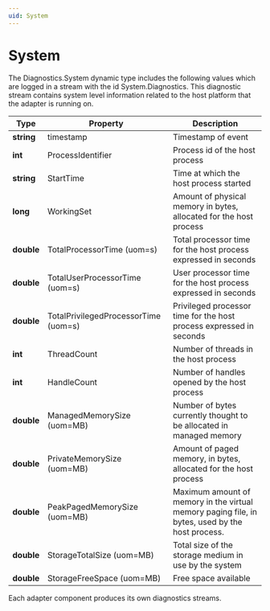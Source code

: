 ```yaml
---
uid: System
---
```


# System

The Diagnostics.System dynamic type includes the following values which are logged in a stream with the id System.Diagnostics.
This diagnostic stream contains system level information related to the host platform that the adapter is running on.

| Type       | Property                            | Description                                                                       |
| ---------- | ----------------------------------- |  --------------------------------------------------------------------------------- |
| **string** | timestamp                           | Timestamp of event                                                                |
| **int**    | ProcessIdentifier                   | Process id of the host process                                                    |
| **string** | StartTime                           | Time at which the host process started                                            |
| **long**   | WorkingSet                          | Amount of physical memory in bytes, allocated for the host process                |
| **double** | TotalProcessorTime (uom=s)          | Total processor time for the host process expressed in seconds                    |
| **double** | TotalUserProcessorTime (uom=s)      | User processor time for the host process expressed in seconds                     |
|**double**  | TotalPrivilegedProcessorTime (uom=s)| Privileged processor time for the host process expressed in seconds               |
| **int**    | ThreadCount                         | Number of threads in the host process                                             |
| **int**    | HandleCount                         | Number of handles opened by the host process                                      |
| **double** | ManagedMemorySize (uom=MB)          | Number of bytes currently thought to be allocated in managed memory               |
| **double** | PrivateMemorySize (uom=MB)          | Amount of paged memory, in bytes, allocated for the host process                  |
| **double** | PeakPagedMemorySize (uom=MB)        | Maximum amount of memory in the virtual memory paging file, in bytes, used by the host process.|
| **double** | StorageTotalSize (uom=MB)           | Total size of the storage medium in use by the system                             |
| **double** | StorageFreeSpace (uom=MB)           | Free space available                                                              |

Each adapter component produces its own diagnostics streams.
